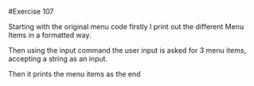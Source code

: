 #Exercise 107 

Starting with the original menu code
firstly I print out the different Menu Items in a formatted way. 

Then using the input command the user input is asked for 3 menu items, 
accepting a string as an input. 

Then it prints the menu items as the end